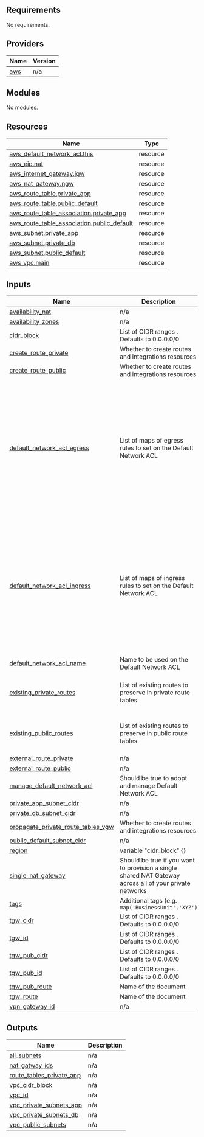 ## Requirements

No requirements.

## Providers

| Name | Version |
|------|---------|
| <a name="provider_aws"></a> [aws](#provider\_aws) | n/a |

## Modules

No modules.

## Resources

| Name | Type |
|------|------|
| [aws_default_network_acl.this](https://registry.terraform.io/providers/hashicorp/aws/latest/docs/resources/default_network_acl) | resource |
| [aws_eip.nat](https://registry.terraform.io/providers/hashicorp/aws/latest/docs/resources/eip) | resource |
| [aws_internet_gateway.igw](https://registry.terraform.io/providers/hashicorp/aws/latest/docs/resources/internet_gateway) | resource |
| [aws_nat_gateway.ngw](https://registry.terraform.io/providers/hashicorp/aws/latest/docs/resources/nat_gateway) | resource |
| [aws_route_table.private_app](https://registry.terraform.io/providers/hashicorp/aws/latest/docs/resources/route_table) | resource |
| [aws_route_table.public_default](https://registry.terraform.io/providers/hashicorp/aws/latest/docs/resources/route_table) | resource |
| [aws_route_table_association.private_app](https://registry.terraform.io/providers/hashicorp/aws/latest/docs/resources/route_table_association) | resource |
| [aws_route_table_association.public_default](https://registry.terraform.io/providers/hashicorp/aws/latest/docs/resources/route_table_association) | resource |
| [aws_subnet.private_app](https://registry.terraform.io/providers/hashicorp/aws/latest/docs/resources/subnet) | resource |
| [aws_subnet.private_db](https://registry.terraform.io/providers/hashicorp/aws/latest/docs/resources/subnet) | resource |
| [aws_subnet.public_default](https://registry.terraform.io/providers/hashicorp/aws/latest/docs/resources/subnet) | resource |
| [aws_vpc.main](https://registry.terraform.io/providers/hashicorp/aws/latest/docs/resources/vpc) | resource |

## Inputs

| Name | Description | Type | Default | Required |
|------|-------------|------|---------|:--------:|
| <a name="input_availability_nat"></a> [availability\_nat](#input\_availability\_nat) | n/a | `list(any)` | `[]` | no |
| <a name="input_availability_zones"></a> [availability\_zones](#input\_availability\_zones) | n/a | `list(any)` | `[]` | no |
| <a name="input_cidr_block"></a> [cidr\_block](#input\_cidr\_block) | List of CIDR ranges . Defaults to 0.0.0.0/0 | `string` | `"0.0.0.0/0"` | no |
| <a name="input_create_route_private"></a> [create\_route\_private](#input\_create\_route\_private) | Whether to create routes and integrations resources | `bool` | `true` | no |
| <a name="input_create_route_public"></a> [create\_route\_public](#input\_create\_route\_public) | Whether to create routes and integrations resources | `bool` | `false` | no |
| <a name="input_default_network_acl_egress"></a> [default\_network\_acl\_egress](#input\_default\_network\_acl\_egress) | List of maps of egress rules to set on the Default Network ACL | `list(map(string))` | <pre>[<br/>  {<br/>    "action": "allow",<br/>    "cidr_block": "0.0.0.0/0",<br/>    "from_port": 0,<br/>    "protocol": "-1",<br/>    "rule_no": 100,<br/>    "to_port": 0<br/>  },<br/>  {<br/>    "action": "allow",<br/>    "from_port": 0,<br/>    "ipv6_cidr_block": "::/0",<br/>    "protocol": "-1",<br/>    "rule_no": 101,<br/>    "to_port": 0<br/>  }<br/>]</pre> | no |
| <a name="input_default_network_acl_ingress"></a> [default\_network\_acl\_ingress](#input\_default\_network\_acl\_ingress) | List of maps of ingress rules to set on the Default Network ACL | `list(map(string))` | <pre>[<br/>  {<br/>    "action": "allow",<br/>    "cidr_block": "0.0.0.0/0",<br/>    "from_port": 0,<br/>    "protocol": "-1",<br/>    "rule_no": 100,<br/>    "to_port": 0<br/>  },<br/>  {<br/>    "action": "allow",<br/>    "from_port": 0,<br/>    "ipv6_cidr_block": "::/0",<br/>    "protocol": "-1",<br/>    "rule_no": 101,<br/>    "to_port": 0<br/>  }<br/>]</pre> | no |
| <a name="input_default_network_acl_name"></a> [default\_network\_acl\_name](#input\_default\_network\_acl\_name) | Name to be used on the Default Network ACL | `string` | `""` | no |
| <a name="input_existing_private_routes"></a> [existing\_private\_routes](#input\_existing\_private\_routes) | List of existing routes to preserve in private route tables | <pre>list(object({<br/>    cidr_block = string<br/>    gateway_id = string<br/>  }))</pre> | `null` | no |
| <a name="input_existing_public_routes"></a> [existing\_public\_routes](#input\_existing\_public\_routes) | List of existing routes to preserve in public route tables | <pre>list(object({<br/>    cidr_block = string<br/>    gateway_id = string<br/>  }))</pre> | `null` | no |
| <a name="input_external_route_private"></a> [external\_route\_private](#input\_external\_route\_private) | n/a | `list(map(string))` | `[]` | no |
| <a name="input_external_route_public"></a> [external\_route\_public](#input\_external\_route\_public) | n/a | `list(map(string))` | `[]` | no |
| <a name="input_manage_default_network_acl"></a> [manage\_default\_network\_acl](#input\_manage\_default\_network\_acl) | Should be true to adopt and manage Default Network ACL | `bool` | `false` | no |
| <a name="input_private_app_subnet_cidr"></a> [private\_app\_subnet\_cidr](#input\_private\_app\_subnet\_cidr) | n/a | `list(any)` | `[]` | no |
| <a name="input_private_db_subnet_cidr"></a> [private\_db\_subnet\_cidr](#input\_private\_db\_subnet\_cidr) | n/a | `list(any)` | `[]` | no |
| <a name="input_propagate_private_route_tables_vgw"></a> [propagate\_private\_route\_tables\_vgw](#input\_propagate\_private\_route\_tables\_vgw) | Whether to create routes and integrations resources | `list(string)` | `[]` | no |
| <a name="input_public_default_subnet_cidr"></a> [public\_default\_subnet\_cidr](#input\_public\_default\_subnet\_cidr) | n/a | `list(any)` | `[]` | no |
| <a name="input_region"></a> [region](#input\_region) | variable "cidr\_block" {} | `any` | n/a | yes |
| <a name="input_single_nat_gateway"></a> [single\_nat\_gateway](#input\_single\_nat\_gateway) | Should be true if you want to provision a single shared NAT Gateway across all of your private networks | `bool` | `false` | no |
| <a name="input_tags"></a> [tags](#input\_tags) | Additional tags (e.g. `map('BusinessUnit','XYZ')` | `map(string)` | `{}` | no |
| <a name="input_tgw_cidr"></a> [tgw\_cidr](#input\_tgw\_cidr) | List of CIDR ranges . Defaults to 0.0.0.0/0 | `string` | `"0.0.0.0/0"` | no |
| <a name="input_tgw_id"></a> [tgw\_id](#input\_tgw\_id) | List of CIDR ranges . Defaults to 0.0.0.0/0 | `string` | `null` | no |
| <a name="input_tgw_pub_cidr"></a> [tgw\_pub\_cidr](#input\_tgw\_pub\_cidr) | List of CIDR ranges . Defaults to 0.0.0.0/0 | `string` | `"0.0.0.0/0"` | no |
| <a name="input_tgw_pub_id"></a> [tgw\_pub\_id](#input\_tgw\_pub\_id) | List of CIDR ranges . Defaults to 0.0.0.0/0 | `string` | `null` | no |
| <a name="input_tgw_pub_route"></a> [tgw\_pub\_route](#input\_tgw\_pub\_route) | Name of the document | `bool` | `false` | no |
| <a name="input_tgw_route"></a> [tgw\_route](#input\_tgw\_route) | Name of the document | `bool` | `false` | no |
| <a name="input_vpn_gateway_id"></a> [vpn\_gateway\_id](#input\_vpn\_gateway\_id) | n/a | `string` | `""` | no |

## Outputs

| Name | Description |
|------|-------------|
| <a name="output_all_subnets"></a> [all\_subnets](#output\_all\_subnets) | n/a |
| <a name="output_nat_gatway_ids"></a> [nat\_gatway\_ids](#output\_nat\_gatway\_ids) | n/a |
| <a name="output_route_tables_private_app"></a> [route\_tables\_private\_app](#output\_route\_tables\_private\_app) | n/a |
| <a name="output_vpc_cidr_block"></a> [vpc\_cidr\_block](#output\_vpc\_cidr\_block) | n/a |
| <a name="output_vpc_id"></a> [vpc\_id](#output\_vpc\_id) | n/a |
| <a name="output_vpc_private_subnets_app"></a> [vpc\_private\_subnets\_app](#output\_vpc\_private\_subnets\_app) | n/a |
| <a name="output_vpc_private_subnets_db"></a> [vpc\_private\_subnets\_db](#output\_vpc\_private\_subnets\_db) | n/a |
| <a name="output_vpc_public_subnets"></a> [vpc\_public\_subnets](#output\_vpc\_public\_subnets) | n/a |
